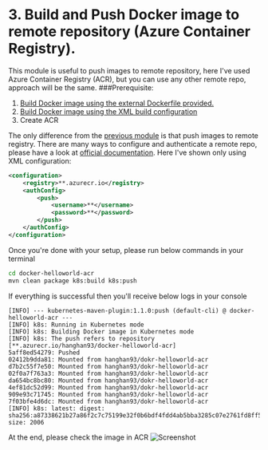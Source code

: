 # 3. Build and Push Docker image to remote repository (Azure Container Registry).

This module is useful to push images to remote repository, here I've used Azure Container Registry (ACR), but you can use any other remote repo, approach will be the same.
###Prerequisite:
1. [Build Docker image using the external Dockerfile provided.](https://github.com/hanghan93/jkube-k8s-maven/tree/master/docker-helloworld-simple)
2. [Build Docker image using the XML build configuration](https://github.com/hanghan93/jkube-k8s-maven/tree/master/docker-helloworld-xml)
3. Create ACR


The only difference from the [previous module](https://github.com/hanghan93/jkube-k8s-maven/tree/master/docker-helloworld-xml) is that push images to remote registry.
There are many ways to configure and authenticate a remote repo, please have a look at [official documentation](https://www.eclipse.org/jkube/docs/kubernetes-maven-plugin#authentication). Here I've shown only using XML configuration:
```xml        
<configuration>
    <registry>**.azurecr.io</registry>
    <authConfig>
        <push>
            <username>**</username>
            <password>**</password>
        </push>
    </authConfig>
</configuration>
```
Once you're done with your setup, please run below commands in your terminal
```sh
cd docker-helloworld-acr
mvn clean package k8s:build k8s:push
```
If everything is successful then you'll receive below logs in your console
```log
[INFO] --- kubernetes-maven-plugin:1.1.0:push (default-cli) @ docker-helloworld-acr ---
[INFO] k8s: Running in Kubernetes mode
[INFO] k8s: Building Docker image in Kubernetes mode
[INFO] k8s: The push refers to repository [**.azurecr.io/hanghan93/docker-helloworld-acr]
5aff8ed54279: Pushed      
02412b9dda81: Mounted from hanghan93/dokr-helloworld-acr 
d7b2c55f7e50: Mounted from hanghan93/dokr-helloworld-acr 
02f0a7f763a3: Mounted from hanghan93/dokr-helloworld-acr 
da654bc8bc80: Mounted from hanghan93/dokr-helloworld-acr 
4ef81dc52d99: Mounted from hanghan93/dokr-helloworld-acr 
909e93c71745: Mounted from hanghan93/dokr-helloworld-acr 
7f03bfe4d6dc: Mounted from hanghan93/dokr-helloworld-acr 
[INFO] k8s: latest: digest: sha256:a87338621b27a86f2c7c75199e32f0b6bdf4fdd4ab5bba3285c07e2761fd8ff5 size: 2006
```
At the end, please check the image in ACR
![Screenshot](https://github.com/hanghan93/jkube-k8s-maven/blob/master/docker-helloworld-acr/src/main/resources/img/tempsnip.png?raw=true)

